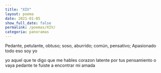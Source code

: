 ```yaml
---
title: "XIV"
layout: poema
date: 2021-01-05
show_full_date: false
permalink: /poemas/XIV/
categoria: panoramas
---
```

Pedante, petulante, obtuso;
soso, aburrido; común,
pensativo; Apasionado
todo eso soy yo

yo aquel que te digo que me hables
corazon latente por tus pensamiento
o vaya pedante te fuiste a encontrar mi amada
